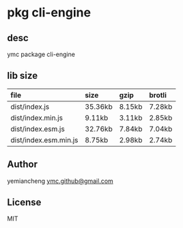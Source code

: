 # pkg cli-engine

## desc
ymc package cli-engine

## lib size  
file | size | gzip | brotli
:---- | :---- | :---- | :----
dist/index.js | 35.36kb | 8.15kb | 7.28kb
dist/index.min.js | 9.11kb | 3.11kb | 2.85kb
dist/index.esm.js | 32.76kb | 7.84kb | 7.04kb
dist/index.esm.min.js | 8.75kb | 2.98kb | 2.74kb

## Author
yemiancheng <ymc.github@gmail.com>

## License
MIT